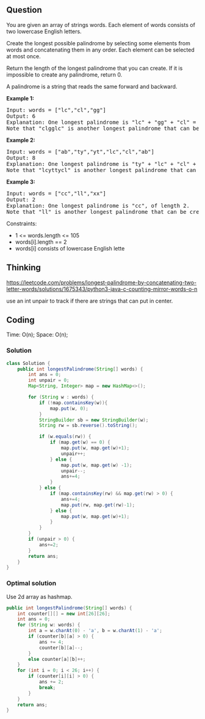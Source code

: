 ## Question
You are given an array of strings words. Each element of words consists of two lowercase English letters.  
  
Create the longest possible palindrome by selecting some elements from words and concatenating them in any order. Each element can be selected at most once.  
  
Return the length of the longest palindrome that you can create. If it is impossible to create any palindrome, return 0.  
  
A palindrome is a string that reads the same forward and backward.  
   

**Example 1:**
<pre>
Input: words = ["lc","cl","gg"]
Output: 6
Explanation: One longest palindrome is "lc" + "gg" + "cl" = "lcggcl", of length 6.
Note that "clgglc" is another longest palindrome that can be created.
</pre>

**Example 2:**
<pre>
Input: words = ["ab","ty","yt","lc","cl","ab"]
Output: 8
Explanation: One longest palindrome is "ty" + "lc" + "cl" + "yt" = "tylcclyt", of length 8.
Note that "lcyttycl" is another longest palindrome that can be created.
</pre>

**Example 3:**
<pre>
Input: words = ["cc","ll","xx"]
Output: 2
Explanation: One longest palindrome is "cc", of length 2.
Note that "ll" is another longest palindrome that can be created, and so is "xx".
</pre>

Constraints:
* 1 <= words.length <= 105
* words[i].length == 2
* words[i] consists of lowercase English lette

## Thinking
https://leetcode.com/problems/longest-palindrome-by-concatenating-two-letter-words/solutions/1675343/python3-java-c-counting-mirror-words-o-n

use an int unpair to track if there are strings that can put in center.

## Coding
Time: O(n); 
Space: O(n); 
### Solution
```java
class Solution {
    public int longestPalindrome(String[] words) {
        int ans = 0;
        int unpair = 0;
        Map<String, Integer> map = new HashMap<>();

        for (String w : words) {
            if (!map.containsKey(w)){
                map.put(w, 0);
            }
            StringBuilder sb = new StringBuilder(w);
            String rw = sb.reverse().toString();

            if (w.equals(rw)) {
                if (map.get(w) == 0) {
                    map.put(w, map.get(w)+1);
                    unpair++;
                } else {
                    map.put(w, map.get(w) -1);
                    unpair--;
                    ans+=4;
                }
            } else {
                if (map.containsKey(rw) && map.get(rw) > 0) {
                    ans+=4;
                    map.put(rw, map.get(rw)-1);
                } else {
                    map.put(w, map.get(w)+1);
                }
            }
        }
        if (unpair > 0) {
            ans+=2;
        }
        return ans;
    }
}
```

### Optimal solution
Use 2d array as hashmap.
```java
public int longestPalindrome(String[] words) {
    int counter[][] = new int[26][26];
    int ans = 0;
    for (String w: words) {
        int a = w.charAt(0) - 'a', b = w.charAt(1) - 'a';
        if (counter[b][a] > 0) {
            ans += 4; 
            counter[b][a]--; 
        }
        else counter[a][b]++;
    }
    for (int i = 0; i < 26; i++) {
        if (counter[i][i] > 0) {
            ans += 2;
            break;
        }
    }
    return ans;
}
```